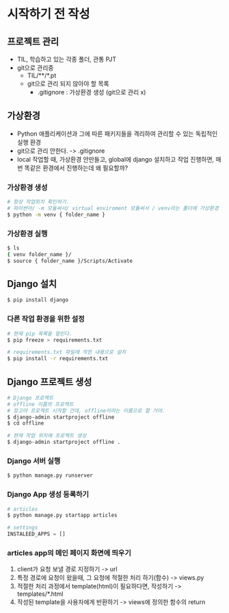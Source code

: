 # 시작하기 전 작성

## 프로젝트 관리
- TIL, 학습하고 있는 각종 폴더, 관통 PJT
- git으로 관리중
  - TIL/**/*.pt
  - git으로 관리 되지 않아야 할 목록
    - .gitignore : 가상환경 생성 (git으로 관리 x)

## 가상환경
- Python 애플리케이션과 그에 따른 패키지들을 격리하여 관리할 수 있는 독립적인 실행 환경
- git으로 관리 안한다. -> .gitignore
- local 작업할 때, 가상환경 안만들고, global에 django 설치하고 작업 진행하면,
매번 똑같은 환경에서 진행하는데 왜 필요할까?

### 가상환경 생성
```bash
# 항상 작업위치 확인하기.
# 파이썬아/ -m 모듈써서/ virtual enviroment 모듈써서 / venv라는 폴더에 가상환경 만들어줘
$ python -m venv { folder_name }
```

### 가상환경 실행
```bash
$ ls
{ venv folder_name }/
$ source { folder_name }/Scripts/Activate

```

## Django 설치
```bash
$ pip install django
```

### 다른 작업 환경을 위한 설정
```bash
# 현재 pip 목록을 얼린다.
$ pip freeze > requirements.txt

# requirements.txt 파일에 적힌 내용으로 설치
$ pip install -r requirements.txt

```

## Django 프로젝트 생성
```bash
# Django 프로젝트 
# offline 이름의 프로젝트
# 장고야 프로젝트 시작할 건데, offline이라는 이름으로 할 거야.
$ django-admin startproject offline
$ cd offline

# 현재 작업 위치에 프로젝트 생성
$ django-admin startproject offline .
```

### Django 서버 실행
```bash
$ python manage.py runserver
```

### Django App 생성 등록하기
```bash
# articles
$ python manage.py startapp articles
```
```python
# settings
INSTALEED_APPS = []
```

### articles app의 메인 페이지 화면에 띄우기
1. client가 요청 보낼 경로 지정하기 -> url
2. 특정 경로에 요청이 왔을때, 그 요청에 적절한 처리 하기(함수) -> views.py
3. 적절한 처리 과정에서 template(html)이 필요하다면, 작성하기 -> templates/*.html
4. 작성된 template을 사용자에게 반환하기 -> views에 정의한 함수의 return